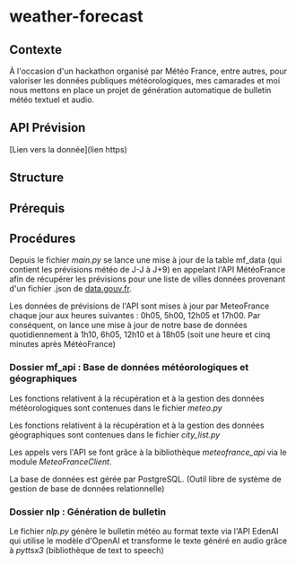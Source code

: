 # weather-forecast

## Contexte

À l'occasion d'un hackathon organisé par Météo France, entre autres, pour valoriser les données publiques météorologiques, mes camarades et moi nous mettons en place un projet de génération automatique de bulletin météo textuel et audio.


## API Prévision

[Lien vers la donnée](lien https)

## Structure

## Prérequis 

## Procédures 

Depuis le fichier *main.py* se lance une mise à jour de la table mf_data (qui contient les prévisions météo de J-J à J+9) en appelant l'API MétéoFrance afin de récupérer les prévisions pour une liste de villes données provenant d'un fichier .json de [data.gouv.fr](https://www.data.gouv.fr/en/datasets/villes-de-france/).

Les données de prévisions de l'API sont mises à jour par MeteoFrance chaque jour aux heures suivantes : 0h05, 5h00, 12h05 et 17h00. Par conséquent, on lance une mise à jour de notre base de données quotidiennement à 1h10, 6h05, 12h10 et à 18h05 (soit une heure et cinq minutes après MétéoFrance)

### Dossier **mf_api** : Base de données météorologiques et géographiques

Les fonctions relativent à la récupération et à la gestion des données météorologiques sont contenues dans le fichier *meteo.py*

Les fonctions relativent à la récupération et à la gestion des données géographiques sont contenues dans le fichier *city_list.py*

Les appels vers l'API se font grâce à la bibliothèque *meteofrance_api* via le module *MeteoFranceClient*.

La base de données est gérée par PostgreSQL. (Outil libre de système de gestion de base de données relationnelle)

### Dossier **nlp** : Génération de bulletin

Le fichier *nlp.py* génère le bulletin météo au format texte via l'API EdenAI qui utilise le modèle d'OpenAI et transforme le texte généré en audio grâce à *pyttsx3* (bibliothèque de text to speech)